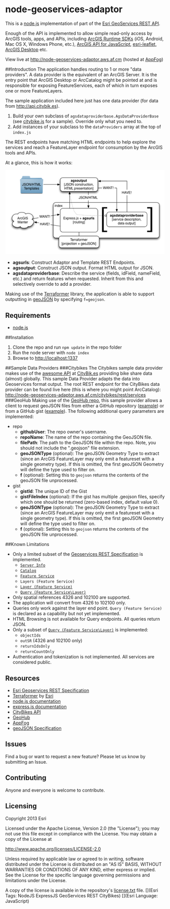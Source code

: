 node-geoservices-adaptor
========================

This is a [node.js](http://nodejs.org) implementation of part of the [Esri GeoServices REST API](http://resources.arcgis.com/en/help/arcgis-rest-api/).

Enough of the API is implemented to allow simple read-only access by ArcGIS tools, apps, and APIs, including [ArcGIS Runtime SDKs](https://developers.arcgis.com/en/documentation/) (iOS, Android, Mac OS X, Windows Phone, etc.), [ArcGIS API for JavaScript](https://developers.arcgis.com/en/javascript/), [esri-leaflet](http://esri.github.io/esri-leaflet/), [ArcGIS Desktop](http://www.esri.com/software/arcgis/arcgis-for-desktop) etc.

View live at http://node-geoservices-adaptor.aws.af.cm (hosted at [AppFog](http://appfog.com))

##Introduction
The application handles routing to 1 or more "data providers". A data provider is the equivalent of an ArcGIS Server.
It is the entry point that ArcGIS Desktop or ArcCatalog might be pointed at and is responsible for exposing 
FeatureServices, each of which in turn exposes one or more FeatureLayers.

The sample application included here just has one data provider (for data from http://api.citybik.es).

1. Build your own subclass of `agsdataproviderbase.AgsDataProviderBase` (see [citybike.js](https://github.com/ArcGIS/node-ags-adaptor/blob/master/agsdataproviders/citybikes.js) for a sample). Override only what you need to.
2. Add instances of your subclass to the `dataProviders` array at the top of `index.js`

The REST endpoints have matching HTML endpoints to help explore the services and reach a FeatureLayer endpoint for consumption by the ArcGIS tools and APIs.

At a glance, this is how it works:

![Structure](structure.png)

* **agsurls**: Construct Adaptor and Template REST Endpoints.
* **agsoutput**: Construct JSON output. Format HTML output for JSON.
* **agsdataproviderbase**: Describe the service (fields, idField, nameField, etc.) and return features when requested. Inherit from this and selectively override to add a provider.

Making use of the [Terraformer](https://github.com/esri/terraformer) library, the application is able to support outputting in [geoJSON](http://www.geojson.org/geojson-spec.html) by specifying `f=geojson`.

## Requirements
* [node.js](http://nodejs.org)

##Installation
1. Clone the repo and run `npm update` in the repo folder
2. Run the node server with `node index`
3. Browse to [http://localhost:1337](http://localhost:1337)

##Sample Data Providers
###Citybikes
The Citybikes sample data provider makes use of the [awesome API](http://api.citybik.es) at [CityBik.es](http://citybik.es) providing bike share data (almost) globally. This sample Data Provider adapts the data into Geoservices format output. The root REST endpoint 
for the CityBikes data provider can be found live here (this is where you might point ArcCatalog): http://node-geoservices-adaptor.aws.af.cm/citybikes/rest/services
###GeoHub
Making use of the [GeoHub repo](https://github.com/chelm/geohub), this sample provider allows a client to request geoJSON files from either a GitHub repository ([example](https://github.com/chelm/grunt-geo/blob/master/forks.geojson)) or from a GitHub gist ([example](https://gist.github.com/chelm/6178185)). The following additional query parameters are implemented:

* repo
	* **githubUser**: The repo owner's username.
	* **repoName**: The name of the repo containing the GeoJSON file.
	* **filePath**: The path to the GeoJSON file within the repo. Note, you should not include the ".geojson" file extension.
	* **geoJSONType** (optional): The geoJSON Geometry Type to extract (since an ArcGIS FeatureLayer may only emit a featureset with a single geometry type). If this is omitted, the first geoJSON Geometry will define the type used to filter on.
	* **f** (optional): Setting this to `geojson` returns the contents of the geoJSON file unprocessed.
* gist
	* **gistId**: The unique ID of the Gist
	* **gistFileIndex** (optional): If the gist has multiple .geojson files, specify which one should be returned (zero-based index, default value 0).
	* **geoJSONType** (optional): The geoJSON Geometry Type to extract (since an ArcGIS FeatureLayer may only emit a featureset with a single geometry type). If this is omitted, the first geoJSON Geometry will define the type used to filter on.
	* **f** (optional): Setting this to `geojson` returns the contents of the geoJSON file unprocessed.

##Known Limitations
* Only a limited subset of the [Geoservices REST Specification](http://resources.arcgis.com/en/help/arcgis-rest-api/) is implemented.
	* [`Server Info`](http://resources.arcgis.com/en/help/arcgis-rest-api/#/Server_Info/02r300000116000000/)
	* [`Catalog`](http://resources.arcgis.com/en/help/arcgis-rest-api/#/Catalog/02r3000000tn000000/)
	* [`Feature Service`](http://resources.arcgis.com/en/help/arcgis-rest-api/#/Feature_Service/02r3000000z2000000/)
	* `Layers (Feature Service)`
	* [`Layer (Feature Service)`](http://resources.arcgis.com/en/help/arcgis-rest-api/#/Layer/02r3000000w6000000/)
	* [`Query (Feature Service\Layer)`](http://resources.arcgis.com/en/help/arcgis-rest-api/#/Query_Feature_Service_Layer/02r3000000r1000000/)
* Only spatial references 4326 and 102100 are supported.
* The application will convert from 4326 to 102100 only.
* Queries only work against the layer end point. `Query (Feature Service)` is declared as a capability but not yet implemented.
* HTML Browsing is not available for Query endpoints. All queries return JSON.
* Only a subset of [`Query (Feature Service\Layer)`](http://resources.arcgis.com/en/help/arcgis-rest-api/#/Query_Feature_Service_Layer/02r3000000r1000000/) is implemented:
	* `objectIds`
	* `outSR` (4326 and 102100 only)
	* `returnIdsOnly`
	* `returnCountOnly`
* Authentication and tokenization is not implemented. All services are considered public.

## Resources

* [Esri Geoservices REST Specification](http://resources.arcgis.com/en/help/arcgis-rest-api/)
* [Terraformer](https://github.com/esri/terraformer) by [Esri](http://esri.github.io)
* [node.js documentation](http://nodejs.org/api/)
* [express.js documentation](http://expressjs.com/api.html)
* [CityBikes API](http://api.citybik.es)
* [GeoHub](https://github.com/chelm/geohub)
* [AppFog](http://appfog.com)
* [geoJSON Specification](http://www.geojson.org/geojson-spec.html)

## Issues

Find a bug or want to request a new feature?  Please let us know by submitting an Issue.

## Contributing

Anyone and everyone is welcome to contribute. 

## Licensing
Copyright 2013 Esri

Licensed under the Apache License, Version 2.0 (the "License");
you may not use this file except in compliance with the License.
You may obtain a copy of the License at

   http://www.apache.org/licenses/LICENSE-2.0

Unless required by applicable law or agreed to in writing, software
distributed under the License is distributed on an "AS IS" BASIS,
WITHOUT WARRANTIES OR CONDITIONS OF ANY KIND, either express or implied.
See the License for the specific language governing permissions and
limitations under the License.

A copy of the license is available in the repository's [license.txt](https://github.com/ArcGIS/node-geoservices-adaptor/blob/master/license.txt) file.
[](Esri Tags: NodeJS ExpressJS GeoServices REST CityBikes)
[](Esri Language: JavaScript)
